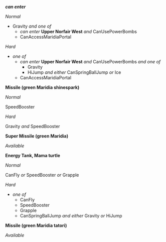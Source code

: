 ﻿***can enter***

*Normal*

- Gravity *and one of*
  - *can enter* **Upper Norfair West** *and* CanUsePowerBombs
  - CanAccessMaridiaPortal

*Hard*

- *one of*
  - *can enter* **Upper Norfair West** *and* CanUsePowerBombs *and one of*
    - Gravity
    - HiJump *and either* CanSpringBallJump *or* Ice
  - CanAccessMaridiaPortal

**Missile (green Maridia shinespark)**

*Normal*

SpeedBooster

*Hard*

Gravity *and* SpeedBooster

**Super Missile (green Maridia)**

*Available*

**Energy Tank, Mama turtle**

*Normal*

CanFly *or* SpeedBooster *or* Grapple

*Hard*

- *one of*
  - CanFly
  - SpeedBooster
  - Grapple
  - CanSpringBallJump *and either* Gravity *or* HiJump

**Missile (green Maridia tatori)**

*Available*
